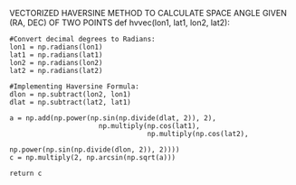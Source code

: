 VECTORIZED HAVERSINE METHOD TO CALCULATE SPACE ANGLE GIVEN (RA, DEC) OF TWO POINTS
def hvvec(lon1, lat1, lon2, lat2):

    #Convert decimal degrees to Radians:
    lon1 = np.radians(lon1)
    lat1 = np.radians(lat1)
    lon2 = np.radians(lon2)
    lat2 = np.radians(lat2)

    #Implementing Haversine Formula: 
    dlon = np.subtract(lon2, lon1)
    dlat = np.subtract(lat2, lat1)

    a = np.add(np.power(np.sin(np.divide(dlat, 2)), 2),  
                          np.multiply(np.cos(lat1), 
                                      np.multiply(np.cos(lat2), 
                                                  np.power(np.sin(np.divide(dlon, 2)), 2))))
    c = np.multiply(2, np.arcsin(np.sqrt(a)))

    return c
